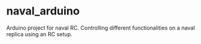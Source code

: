 naval_arduino
=============

Arduino project for naval RC. Controlling different functionalities on a naval replica using an RC setup.